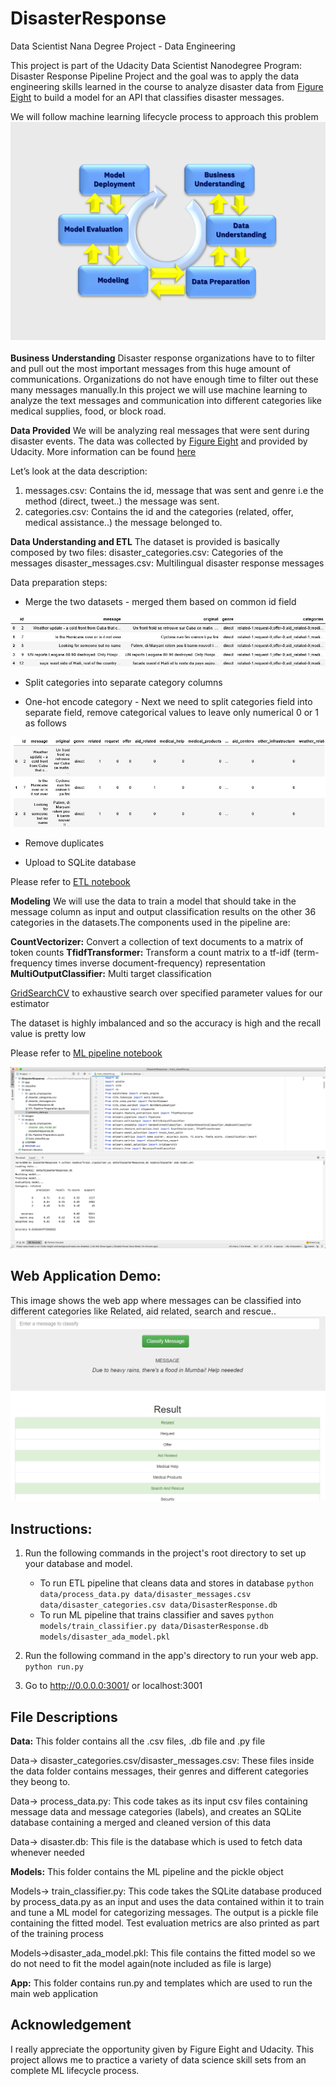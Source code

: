 # DisasterResponse
Data Scientist Nana Degree Project - Data Engineering

This project is part of the Udacity Data Scientist Nanodegree Program: Disaster Response Pipeline Project and the goal was to apply the data engineering skills learned in the course to analyze disaster data from [Figure Eight](https://www.figure-eight.com/dataset/combined-disaster-response-data/) to build a model for an API that classifies disaster messages.

We will follow machine learning lifecycle process to approach this problem
![addProj](./images/CRISPDM.png)

**Business Understanding** Disaster response organizations have to to filter and pull out the most important messages from this huge amount of communications. Organizations do not have enough time to filter out these many messages manually.In this project we will use machine learning to analyze the text messages and communication into different categories like medical supplies, food, or block road.

**Data Provided** We will be analyzing real messages that were sent during disaster events. The data was collected by [Figure Eight](https://www.figure-eight.com/dataset/combined-disaster-response-data/) and provided by Udacity. More information can be found [here](https://appen.com/datasets/combined-disaster-response-data/)

Let’s look at the data description:
  1. messages.csv: Contains the id, message that was sent and genre i.e the method (direct, tweet..) the message was sent.
  2. categories.csv: Contains the id and the categories (related, offer, medical assistance..) the message belonged to.

**Data Understanding and ETL** The dataset is provided is basically composed by two files:
disaster_categories.csv: Categories of the messages
disaster_messages.csv: Multilingual disaster response messages

Data preparation steps:
  - Merge the two datasets -  merged them based on common id field
  
  ![addproj](./images/messages.png)
  
  - Split categories into separate category columns
  
  - One-hot encode category - Next we need to split categories field into separate field, remove categorical values to leave only numerical 0 or 1 as follows
  
  ![addproj](./images/code.png)
  
  - Remove duplicates
  
  - Upload to SQLite database

Please refer to [ETL notebook](https://github.com/neravdoshi/DisasterResponse/blob/master/data/ETL%20Pipeline%20Preparation.ipynb)

**Modeling** We will use the data to train a model that should take in the message column as input and output classification results on the other 36 categories in the datasets.The components used in the pipeline are:

  **CountVectorizer:** Convert a collection of text documents to a matrix of token counts
  **TfidfTransformer:** Transform a count matrix to a tf-idf (term-frequency times inverse document-frequency) representation
  **MultiOutputClassifier:** Multi target classification

[GridSearchCV](https://scikit-learn.org/stable/modules/generated/sklearn.model_selection.GridSearchCV.html) to exhaustive search over specified parameter values for our estimator

The dataset is highly imbalanced and so the accuracy is high and the recall value is pretty low

Please refer to [ML pipeline notebook](https://github.com/neravdoshi/DisasterResponse/blob/master/models/ML%20Pipeline%20Preparation.ipynb)

![modeling](./images/runningModel.png)

## Web Application Demo:
This image shows the web app where messages can be classified into different categories like Related, aid related, search and rescue..
![webapp](./images/app.png)



## Instructions:
1. Run the following commands in the project's root directory to set up your database and model.

    - To run ETL pipeline that cleans data and stores in database
        `python data/process_data.py data/disaster_messages.csv data/disaster_categories.csv data/DisasterResponse.db`
    - To run ML pipeline that trains classifier and saves
        `python models/train_classifier.py data/DisasterResponse.db models/disaster_ada_model.pkl`

2. Run the following command in the app's directory to run your web app.
    `python run.py`

3. Go to http://0.0.0.0:3001/ or localhost:3001

## File Descriptions

**Data:** This folder contains all the .csv files, .db file and .py file

  Data-> disaster_categories.csv/disaster_messages.csv: These files inside the data folder contains messages, their genres and different categories they beong     to.
  
  Data-> process_data.py: This code takes as its input csv files containing message data and message categories (labels), and creates an SQLite database           containing a merged and cleaned version of this data
  
  Data-> disaster.db: This file is the database which is used to fetch data whenever needed
  
**Models:** This folder contains the ML pipeline and the pickle object

  Models-> train_classifier.py: This code takes the SQLite database produced by process_data.py as an input and uses the data contained within it to train and     tune a ML model for categorizing messages. The output is a pickle file containing the fitted model. Test evaluation metrics are also printed as part of the       training process
  
  Models->disaster_ada_model.pkl: This file contains the fitted model so we do not need to fit the model again(note included as file is large)

**App:** This folder contains run.py and templates which are used to run the main web application

## Acknowledgement

 I really appreciate the opportunity given by Figure Eight and Udacity. This project allows me to practice a variety of data science skill sets from an complete  ML lifecycle process.
